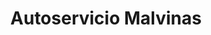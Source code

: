 ---
title: "Autoservicio Malvinas"
url: /san-nicolas-de-los-arroyos/autoservicio-malvinas/
shop: supermercado
---
